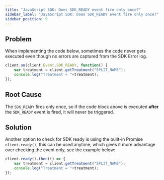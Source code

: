 ```yaml
---
title: "JavaScript SDK: Does SDK_READY event fire only once?"
sidebar_label: "JavaScript SDK: Does SDK_READY event fire only once?"
sidebar_position: 9
---
```


<p>
  <button hidden style={{borderRadius:'8px', border:'1px', fontFamily:'Courier New', fontWeight:'800', textAlign:'left'}}> help.split.io link: https://help.split.io/hc/en-us/articles/360053286091-JavaScript-SDK-Does-SDK-READY-event-fire-only-once </button>
</p>

## Problem

When implementing the code below, sometimes the code never gets executed even though no errors are captured from the SDK Error log.

```javascript
client.on(client.Event.SDK_READY, function() { 
    var treatment = client.getTreatment("SPLIT_NAME"); 
    console.log("Treatment = "+treatment);
});
```

## Root Cause

The `SDK_READY` fires only once, so if the code block above is executed **after** the `SDK_READY` event is fired, it will never be triggered.

## Solution

Another option to check for SDK ready is using the built-in Promise `client.ready()`, this can be used anytime, which gives it more advantage over checking the event only, see the example below:

```javascript
client.ready().then(() => {
    var treatment = client.getTreatment("SPLIT_NAME"); 
    console.log("Treatment = "+treatment);
});
```